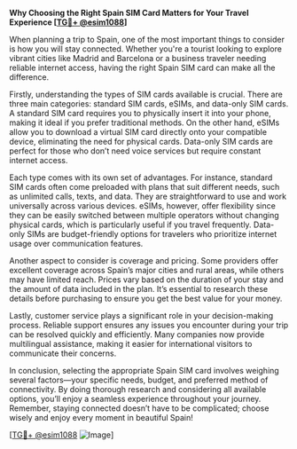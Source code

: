 **Why Choosing the Right Spain SIM Card Matters for Your Travel Experience [[TG💪+ @esim1088](https://t.me/s/esim1088)]**

When planning a trip to Spain, one of the most important things to consider is how you will stay connected. Whether you're a tourist looking to explore vibrant cities like Madrid and Barcelona or a business traveler needing reliable internet access, having the right Spain SIM card can make all the difference. 

Firstly, understanding the types of SIM cards available is crucial. There are three main categories: standard SIM cards, eSIMs, and data-only SIM cards. A standard SIM card requires you to physically insert it into your phone, making it ideal if you prefer traditional methods. On the other hand, eSIMs allow you to download a virtual SIM card directly onto your compatible device, eliminating the need for physical cards. Data-only SIM cards are perfect for those who don’t need voice services but require constant internet access.

Each type comes with its own set of advantages. For instance, standard SIM cards often come preloaded with plans that suit different needs, such as unlimited calls, texts, and data. They are straightforward to use and work universally across various devices. eSIMs, however, offer flexibility since they can be easily switched between multiple operators without changing physical cards, which is particularly useful if you travel frequently. Data-only SIMs are budget-friendly options for travelers who prioritize internet usage over communication features.

Another aspect to consider is coverage and pricing. Some providers offer excellent coverage across Spain’s major cities and rural areas, while others may have limited reach. Prices vary based on the duration of your stay and the amount of data included in the plan. It’s essential to research these details before purchasing to ensure you get the best value for your money.

Lastly, customer service plays a significant role in your decision-making process. Reliable support ensures any issues you encounter during your trip can be resolved quickly and efficiently. Many companies now provide multilingual assistance, making it easier for international visitors to communicate their concerns.

In conclusion, selecting the appropriate Spain SIM card involves weighing several factors—your specific needs, budget, and preferred method of connectivity. By doing thorough research and considering all available options, you’ll enjoy a seamless experience throughout your journey. Remember, staying connected doesn’t have to be complicated; choose wisely and enjoy every moment in beautiful Spain!

[[TG💪+ @esim1088](https://t.me/s/esim1088) ![Image](https://i.postimg.cc/Y0z9fWf4/image.png)]